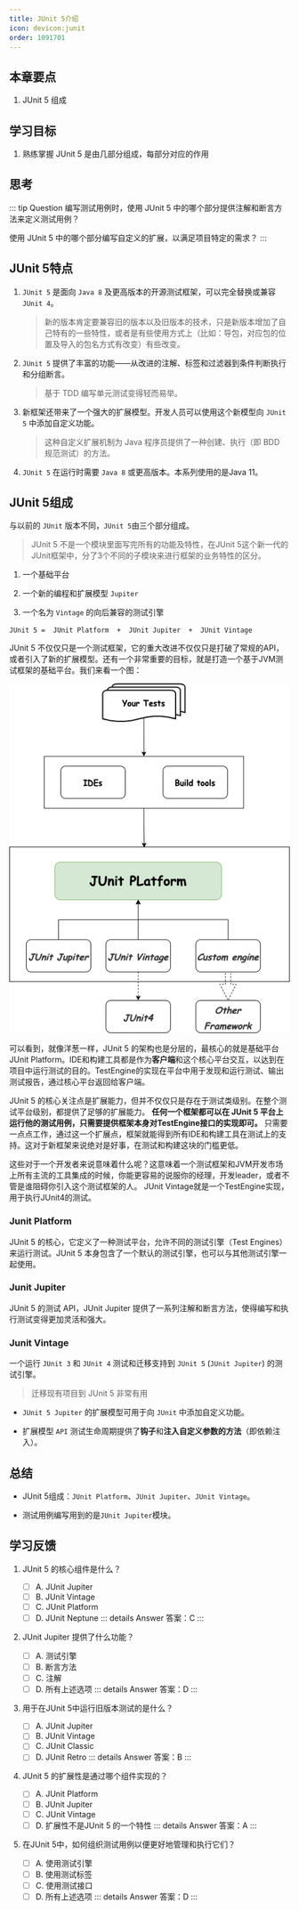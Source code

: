 ```yaml
---
title: JUnit 5介绍
icon: devicon:junit
order: 1091701
---
```



## 本章要点

1. JUnit 5 组成

## 学习目标

1. 熟练掌握 JUnit 5 是由几部分组成，每部分对应的作用

## 思考

::: tip Question
编写测试用例时，使用 JUnit 5 中的哪个部分提供注解和断言方法来定义测试用例？

使用 JUnit 5 中的哪个部分编写自定义的扩展，以满足项目特定的需求？
:::


## JUnit 5特点

1. `JUnit 5` 是面向 `Java 8` 及更高版本的开源测试框架，可以完全替换或兼容`JUnit 4`。
    >新的版本肯定要兼容旧的版本以及旧版本的技术，只是新版本增加了自己特有的一些特性，或者是有些使用方式上（比如：导包，对应包的位置及导入的包名方式有改变）有些改变。

2. `JUnit 5` 提供了丰富的功能——从改进的注解、标签和过滤器到条件判断执行和分组断言。
    >基于 TDD 编写单元测试变得轻而易举。

3. 新框架还带来了一个强大的扩展模型。开发人员可以使用这个新模型向 `JUnit 5` 中添加自定义功能。
    >这种自定义扩展机制为 Java 程序员提供了一种创建、执行（即 BDD 规范测试）的方法。
4. `JUnit 5` 在运行时需要 `Java 8` 或更高版本。本系列使用的是Java 11。


## JUnit 5组成

与以前的 `JUnit` 版本不同，`JUnit 5`由三个部分组成。

>JUnit 5 不是一个模块里面写完所有的功能及特性，在JUnit 5这个新一代的JUnit框架中，分了3个不同的子模块来进行框架的业务特性的区分。

1. 一个基础平台

2. 一个新的编程和扩展模型 `Jupiter`
3. 一个名为 `Vintage` 的向后兼容的测试引擎

```text
JUnit 5 =  JUnit Platform  +  JUnit Jupiter  +  JUnit Vintage
```

JUnit 5 不仅仅只是一个测试框架，它的重大改进不仅仅只是打破了常规的API，或者引入了新的扩展模型。还有一个非常重要的目标，就是打造一个基于JVM测试框架的基础平台。我们来看一个图：

![JUnit 5组成](assets/20211128120016.png)

可以看到，就像洋葱一样，JUnit 5 的架构也是分层的，最核心的就是基础平台 JUnit Platform。IDE和构建工具都是作为**客户端**和这个核心平台交互，以达到在项目中运行测试的目的。TestEngine的实现在平台中用于发现和运行测试、输出测试报告，通过核心平台返回给客户端。

JUnit 5 的核心关注点是扩展能力，但并不仅仅只是存在于测试类级别。在整个测试平台级别，都提供了足够的扩展能力。 **任何一个框架都可以在 JUnit 5 平台上运行他的测试用例，只需要提供框架本身对TestEngine接口的实现即可。** 只需要一点点工作，通过这一个扩展点，框架就能得到所有IDE和构建工具在测试上的支持。这对于新框架来说绝对是好事，在测试和构建这块的门槛更低。

这些对于一个开发者来说意味着什么呢？这意味着一个测试框架和JVM开发市场上所有主流的工具集成的时候，你能更容易的说服你的经理，开发leader，或者不管是谁阻碍你引入这个测试框架的人。 JUnit Vintage就是一个TestEngine实现，用于执行JUnit4的测试。

### Junit Platform

JUnit 5 的核心，它定义了一种测试平台，允许不同的测试引擎（Test Engines）来运行测试。JUnit 5 本身包含了一个默认的测试引擎，也可以与其他测试引擎一起使用。

### Junit Jupiter

JUnit 5 的测试 API，JUnit Jupiter 提供了一系列注解和断言方法，使得编写和执行测试变得更加灵活和强大。

### Junit Vintage

一个运行 `JUnit 3` 和 `JUnit 4` 测试和迁移支持到 `JUnit 5` (`JUnit Jupiter`) 的测试引擎。

>迁移现有项目到 JUnit 5 非常有用

- `JUnit 5 Jupiter` 的扩展模型可用于向 `JUnit` 中添加自定义功能。

- 扩展模型 `API` 测试生命周期提供了**钩子**和**注入自定义参数的方法**（即依赖注入）。

## 总结

- JUnit 5组成：`JUnit Platform`、`JUnit Jupiter`、`JUnit Vintage`。

- 测试用例编写用到的是`JUnit Jupiter`模块。

## 学习反馈

1. JUnit 5 的核心组件是什么？

   - [ ] A. JUnit Jupiter
   - [ ] B. JUnit Vintage
   - [ ] C. JUnit Platform
   - [ ] D. JUnit Neptune
   ::: details Answer
   答案：C
   :::

2. JUnit Jupiter 提供了什么功能？
   - [ ] A. 测试引擎
   - [ ] B. 断言方法
   - [ ] C. 注解
   - [ ] D. 所有上述选项
   ::: details Answer
   答案：D
   :::

3. 用于在JUnit 5中运行旧版本测试的是什么？
   - [ ] A. JUnit Jupiter
   - [ ] B. JUnit Vintage
   - [ ] C. JUnit Classic
   - [ ] D. JUnit Retro
   ::: details Answer
   答案：B
   :::

4. JUnit 5 的扩展性是通过哪个组件实现的？
   - [ ] A. JUnit Platform
   - [ ] B. JUnit Jupiter
   - [ ] C. JUnit Vintage
   - [ ] D. 扩展性不是JUnit 5 的一个特性
   ::: details Answer
   答案：A
   :::

5. 在JUnit 5中，如何组织测试用例以便更好地管理和执行它们？
   - [ ] A. 使用测试引擎
   - [ ] B. 使用测试标签
   - [ ] C. 使用测试接口
   - [ ] D. 所有上述选项
   ::: details Answer
   答案：D
   :::
